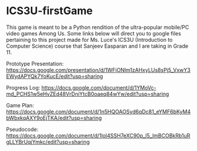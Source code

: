 # ICS3U-firstGame

This game is meant to be a Python rendition of the ultra-popular mobile/PC video games Among Us. 
Some links below will direct you to google files pertaining to this project made for Ms. Luce's 
ICS3U (Introduction to Computer Science) course that Sanjeev Easparan and I are taking in Grade 11. 

Prototype Presentation:
https://docs.google.com/presentation/d/1WFjONlm1zAHxyLUs8sPj5_VxwY3EWydAPYQk7YoKucE/edit?usp=sharing

Progress Log:
https://docs.google.com/document/d/1YMoVc-md_PCHS1w5eHvZEd48VrDniYtcB0oaeq84wYw/edit?usp=sharing

Game Plan:
https://docs.google.com/document/d/1n5HQOAOSyd6qDc81_eYMF6bKyM4bWbxkqAXY9oEjTKA/edit?usp=sharing

Pseudocode:
https://docs.google.com/document/d/1lol4SSH7eXC90p_l5_lmBCOBkRb1uRgLLYBrUqjYmkc/edit?usp=sharing